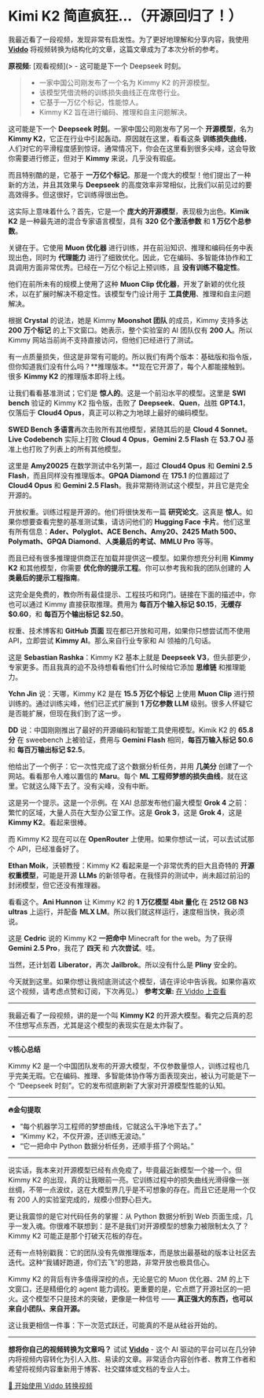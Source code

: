 # Kimi K2 简直疯狂...（开源回归了！）

我最近看了一段视频，发现非常有启发性。为了更好地理解和分享内容，我使用 **[Viddo](https://viddo.pro/)** 将视频转换为结构化的文章，这篇文章成为了本次分析的参考。

**原视频:** [观看视频](> - 这可能是下一个 Deepseek 时刻。
> - 一家中国公司刚发布了一个名为 Kimmy K2 的开源模型。
> - 该模型凭借流畅的训练损失曲线正在席卷行业。
> - 它基于一万亿个标记，性能惊人。
> - Kimmy K2 旨在进行编码、推理和自主问题解决。

这可能是下一个 **Deepseek 时刻**。一家中国公司刚发布了另一个 **开源模型**，名为 **Kimmy K2**，它正在行业中引起轰动。原因就在这里，看看这条 **训练损失曲线**，人们对它的平滑程度感到惊讶。通常情况下，你会在这里看到很多尖峰，这会导致你需要进行修正，但对于 **Kimmy** 来说，几乎没有瑕疵。

而且特别酷的是，它基于 **一万亿个标记**。那是一个庞大的模型！他们提出了一种新的方法，并且其效果与 **Deepseek** 的高度效率非常相似，比我们以前见过的要高效得多。但这很好，它训练得很出色。

这实际上意味着什么？首先，它是一个 **庞大的开源模型**，表现极为出色。**Kimik K2** 是一种最先进的混合专家语言模型，具有 **320 亿个激活参数** 和 **1 万亿个总参数**。

关键在于。它使用 **Muon 优化器** 进行训练，并在前沿知识、推理和编码任务中表现出色，同时为 **代理能力** 进行了细致优化。因此，它在编码、多智能体协作和工具调用方面非常优秀。已经在一万亿个标记上预训练，且 **没有训练不稳定性**。

他们在前所未有的规模上使用了这种 **Muon Clip 优化器**，开发了新颖的优化技术，以在扩展时解决不稳定性。该模型专门设计用于 **工具使用**、推理和自主问题解决。

根据 **Crystal** 的说法，她是 Kimmy **Moonshot 团队** 的成员，Kimmy 支持多达 **200 万个标记** 的上下文窗口。她表示，整个实验室的 AI 团队仅有 **200 人**。所以 Kimmy 网站当前尚不支持直接访问，但他们已经进行了测试。

有一点质量损失，但这是非常有可能的。所以我们有两个版本：基础版和指令版，但你知道我们没有什么吗？**推理版本。**现在它开源了，每个人都能接触到。很多 **Kimmy K2** 的推理版本即将上线。

让我们看看基准测试；它们是 **惊人的**。这是一个前沿水平的模型。这里是 **SWI bench** 验证的 Kimmy K2 指令版，击败了 **Deepseek**、**Quen**，战胜 **GPT4.1**，仅落后于 **Cloud4 Opus**，真正可以称之为地球上最好的编码模型。

**SWED Bench 多语言**再次击败所有其他模型，紧随其后的是 **Cloud 4 Sonnet**。**Live Codebench** 实际上打败 **Cloud 4 Opus**，**Gemini 2.5 Flash** 在 **53.7 OJ** 基准上也打败了列表上的所有其他模型。

这里是 **Amy20025** 在数学测试中名列第一，超过 **Cloud4 Opus** 和 **Gemini 2.5 Flash**，而且同样没有推理版本。**GPQA Diamond** 在 **175.1** 的位置超过了 **Cloud4 Opus** 和 **Gemini 2.5 Flash**。我非常期待测试这个模型，并且它是完全开源的。

开放权重。训练过程是开源的。他们将很快发布一篇 **研究论文**。这真是 **惊人**。如果你想要查看完整的基准测试集，请访问他们的 **Hugging Face 卡片**。他们这里有所有信息：**Ader、Polyglot、ACE Bench、Amy20、2425 Math 500、Polymath、GPQA Diamond**、**人类最后的考试、MMLU Pro** 等等。

而且已经有很多推理提供商正在加载并提供这一模型。如果你想充分利用 **Kimmy K2** 和其他模型，你需要 **优化你的提示工程**。你可以参考我和我的团队创建的 **人类最后的提示工程指南**。

这完全是免费的，教你所有最佳提示、工程技巧和窍门。链接在下面的描述中，你也可以通过 Kimmy 直接获取推理。费用为 **每百万个输入标记 $0.15**，**无缓存 $0.60**，和 **每百万个输出标记 $2.50**。

权重、技术博客和 **GitHub 页面** 现在都已开放和可用，如果你只想尝试而不使用 API，立即尝试 **Kimmy AI**。那么来自行业专家和 AI 领袖的几句话。

这是 **Sebastian Rashka**：Kimmy K2 基本上就是 **Deepseek V3**，但头部更少，专家更多。而且我真的迫不及待想看看他们什么时候给它添加 **思维链** 和推理能力。

**Ychn Jin** 说：天哪，Kimmy K2 是在 **15.5 万亿个标记** 上使用 **Muon Clip** 进行预训练的。通过训练尖峰，他们已正式扩展到 **1 万亿参数 LLM** 级别。很多人怀疑它是否能扩展，但现在我们到了这一步。

**DD** 说：中国刚刚推出了最好的开源编码和智能工具使用模型。Kimik K2 的 **65.8 分** 在 sweebench 上被验证，费用与 **Gemini Flash** 相同，**每百万输入标记 $0.6** 和 **每百万输出标记 $2.5**。

他给出了一个例子：它一次性完成了这个数据分析任务，并用 **几美分** 创建了一个网站。看看那令人难以置信的 **Maru**。每个 **ML 工程师梦想的损失曲线**，就在这里。它就这么降下去了。没有尖峰，没有中断。

这是另一个提示。这是一个示例。在 XAI 总部发布他们最大模型 **Grok 4** 之前：繁忙的区域，大量人员在大型办公室工作。这是 **Grok 3**，这是 **Grok 4**，这是 **Kimmy K2**。看起来很棒。

而 Kimmy K2 现在可以在 **OpenRouter** 上使用。如果你想试一试，可以去试试那个 API，已经准备好了。

**Ethan Moik**，沃顿教授：Kimmy K2 看起来是一个非常优秀的巨大且奇特的 **开源权重模型**，可能是开源 **LLMs** 的新领导者。在我怪异的测试中，尚未超过前沿的封闭模型，但它还没有推理器。

看看这个。**Ani Hunnon** 让 Kimmy K2 的 **1 万亿模型 4bit 量化** 在 **2512 GB N3 ultras** 上运行，并配备 **MLX LM**。所以我们就这样运行，速度相当快，我必须说。

这是 **Cedric** 说的 Kimmy K2 **一把命中** Minecraft for the web。为了获得 **Gemini 2.5 Pro**，我花了 **四天** 和 **六次尝试**。哇。

当然，还计划着 **Liberator**，再次 **Jailbrok**。所以没有什么是 **Pliny** 安全的。

今天就到这里。如果你想让我彻底测试这个模型，请在评论中告诉我。如果你喜欢这个视频，请考虑点赞和订阅，下次再见。）
**参考文章:** [在 Viddo 上查看](https://viddo.pro/zh/video-result/5768f631-b053-41de-9597-7d5dff151298)

---

我最近看了一段视频，讲的是一个叫 **Kimmy K2** 的开源大模型。看完之后真的忍不住想写点东西，尤其是这个模型的表现实在是太炸裂了。

---

**💡核心总结**

Kimmy K2 是一个中国团队发布的开源大模型，不仅参数量惊人，训练过程也几乎完美无瑕。它在编码、推理、多智能体协作等方面表现突出，被认为可能是下一个 “Deepseek 时刻”。它的发布彻底刷新了大家对开源模型性能的认知。

---

**🔥金句提取**

- “每个机器学习工程师的梦想曲线，它就这么干净地下去了。”
- “Kimmy K2，不仅开源，还训练无波动。”
- “它一把命中 Python 数据分析任务，还顺手搭了个网站。”

---

说实话，我本来对开源模型已经有点免疫了，毕竟最近新模型一个接一个。但 Kimmy K2 的出现，真的让我眼前一亮。它训练过程中的损失曲线光滑得像一张丝绸，不带一点波纹，这在大模型界几乎是不可想象的存在。而且它还是用一个仅有 200 人的实验室完成的，规模小但野心巨大。

更让我震惊的是它对代码任务的掌握：从 Python 数据分析到 Web 页面生成，几乎一发入魂。你很难不联想到：是不是我们对开源模型的想象力被限制太久了？Kimmy K2 可能正是那个打破天花板的存在。

还有一点特别戳我：它的团队没有先做推理版本，而是放出最基础的版本让社区去迭代。这种“我铺好跑道，你们去飞”的思路，非常开放也极具信心。

Kimmy K2 的背后有许多值得深挖的点，无论是它的 Muon 优化器、2M 的上下文窗口，还是精细化的 agent 能力调校。更重要的是，它点燃了开源社区的一把火。这个模型不只是技术的突破，更像是一种信号 —— **真正强大的东西，也可以来自小团队、来自开源。**

这让我更相信一件事：下一次范式跃迁，可能真的不是从硅谷开始的。

---

**想将你自己的视频转换为文章吗？** 试试 **[Viddo](https://viddo.pro/)** - 这个 AI 驱动的平台可以在几分钟内将视频内容转化为引人入胜、易读的文章。非常适合内容创作者、教育工作者和希望将视频内容重新用于博客、社交媒体或文档的专业人士。

[🚀 开始使用 Viddo 转换视频](https://viddo.pro/)